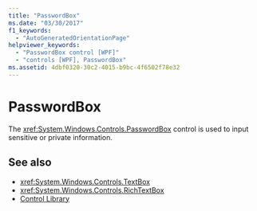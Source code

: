 ```yaml
---
title: "PasswordBox"
ms.date: "03/30/2017"
f1_keywords: 
  - "AutoGeneratedOrientationPage"
helpviewer_keywords: 
  - "PasswordBox control [WPF]"
  - "controls [WPF], PasswordBox"
ms.assetid: 4dbf0320-30c2-4015-b9bc-4f6502f78e32
---
```

# PasswordBox
The <xref:System.Windows.Controls.PasswordBox> control is used to input sensitive or private information.  
  
## See also
- <xref:System.Windows.Controls.TextBox>
- <xref:System.Windows.Controls.RichTextBox>
- [Control Library](control-library.md)

